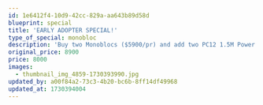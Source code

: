 ```yaml
---
id: 1e6412f4-10d9-42cc-829a-aa643b89d58d
blueprint: special
title: 'EARLY ADOPTER SPECIAL!'
type_of_special: monobloc
description: 'Buy two Monoblocs ($5900/pr) and add two PC12 1.5M Power Cables ($3000/pr) and save!'
original_price: 8900
price: 8000
images:
  - thumbnail_img_4859-1730393990.jpg
updated_by: a00f84a2-73c3-4b20-bc6b-8ff14df49968
updated_at: 1730394004
---
```

